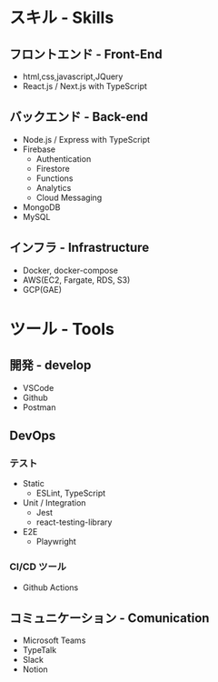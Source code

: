 # スキル - Skills
## フロントエンド - Front-End
<!-- | 言語 | 経験値 | 備考 |
| ------------- | ------------- | ------------- |
| html  | ★★★★★  |  |
| css  | ★★★★★  | SCSS可 |
| javascript  | ★★★★★  |  |
| JQuery  | ★★★★☆  |  |
| React.js  | ★★★★☆  | TypeScript可 |
| Next.js  | ★★★☆☆  | TypeScript可 | -->

* html,css,javascript,JQuery
* React.js / Next.js with TypeScript

## バックエンド - Back-end
* Node.js / Express with TypeScript
* Firebase
  * Authentication 
  * Firestore
  * Functions
  * Analytics
  * Cloud Messaging
* MongoDB
* MySQL

## インフラ - Infrastructure
* Docker, docker-compose
* AWS(EC2, Fargate, RDS, S3)
* GCP(GAE)
<!-- * Azure -->

# ツール - Tools
## 開発 - develop
* VSCode
* Github
* Postman

## DevOps
### テスト
* Static
  * ESLint, TypeScript
* Unit / Integration
  * Jest
  * react-testing-library
* E2E
  * Playwright

### CI/CD ツール
* Github Actions

## コミュニケーション - Comunication
* Microsoft Teams
* TypeTalk
* Slack
* Notion
